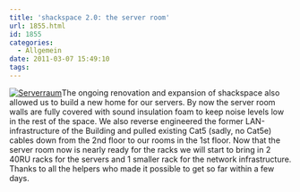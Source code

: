 ```yaml
---
title: 'shackspace 2.0: the server room'
url: 1855.html
id: 1855
categories:
  - Allgemein
date: 2011-03-07 15:49:10
tags:
---
```


[![](https://blog.shackspace.de/wp-content/uploads/2011/03/srv-300x204.jpg "Serverraum")](https://blog.shackspace.de/wp-content/uploads/2011/03/srv.jpg)The ongoing renovation and expansion of shackspace also allowed us to build a new home for our servers.
By now the server room walls are fully covered with sound insulation foam to keep noise levels low in the rest of the space.
We also reverse engineered the former LAN-infrastructure of the Building and pulled existing Cat5 (sadly, no Cat5e) cables down from the 2nd floor to our rooms in the 1st floor.
Now that the server room now is nearly ready for the racks we will start to bring in 2 40RU racks for the servers and 1 smaller rack for the network infrastructure.
Thanks to all the helpers who made it possible to get so far within a few days.